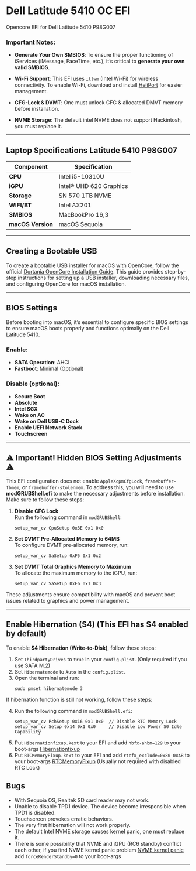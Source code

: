# Dell Latitude 5410 OC EFI
Opencore EFI for Dell Latitude 5410 P98G007

### Important Notes:
- **Generate Your Own SMBIOS**: To ensure the proper functioning of iServices (iMessage, FaceTime, etc.), it’s critical to **generate your own valid SMBIOS**.
  
- **Wi-Fi Support**: This EFI uses `itlwm` (Intel Wi-Fi) for wireless connectivity. To enable Wi-Fi, download and install [HeliPort](https://github.com/OpenIntelWireless/HeliPort) for easier management.
  
- **CFG-Lock & DVMT**: One must unlock CFG & allocated DMVT memory before installation.
  
- **NVME Storage**: The default intel NVME does not support Hackintosh, you must replace it.

---

## Laptop Specifications Latitude 5410 P98G007

| Component                  | Specification                         |
|----------------------------|---------------------------------------|
| **CPU**                    | Intel i5-10310U                       |
| **iGPU**                   | Intel® UHD 620 Graphics               |
| **Storage**                | SN 570 1TB NVME                       |
| **WIFI/BT**                | Intel AX201                           |
| **SMBIOS**                 | MacBookPro 16,3                       |
| **macOS Version**          | macOS Sequoia                         |

---

## Creating a Bootable USB

To create a bootable USB installer for macOS with OpenCore, follow the official [Dortania OpenCore Installation Guide](https://dortania.github.io/OpenCore-Install-Guide/installer-guide/). This guide provides step-by-step instructions for setting up a USB installer, downloading necessary files, and configuring OpenCore for macOS installation.

---

## BIOS Settings

Before booting into macOS, it’s essential to configure specific BIOS settings to ensure macOS boots properly and functions optimally on the Dell Latitude 5410.

### Enable:
- **SATA Operation**: AHCI
- **Fastboot**: Minimal (Optional)

### Disable (optional):
- **Secure Boot**
- **Absolute**
- **Intel SGX**
- **Wake on AC**
- **Wake on Dell USB-C Dock**
- **Enable UEFI Network Stack**
- **Touchscreen**

---

## ⚠️ Important! Hidden BIOS Setting Adjustments ⚠️

This EFI configuration does not enable `AppleXcpmCfgLock`, `framebuffer-fbmem`, or `framebuffer-stolenmem`. To address this, you will need to use **modGRUBShell.efi** to make the necessary adjustments before installation. Make sure to follow these steps:

1. **Disable CFG Lock**  
   Run the following command in `modGRUBShell`:  
   ```
   setup_var_cv CpuSetup 0x3E 0x1 0x0
   ```

2. **Set DVMT Pre-Allocated Memory to 64MB**  
   To configure DVMT pre-allocated memory, run:  
   ```
   setup_var_cv SaSetup 0xF5 0x1 0x2
   ```

3. **Set DVMT Total Graphics Memory to Maximum**  
   To allocate the maximum memory to the iGPU, run:  
   ```
   setup_var_cv SaSetup 0xF6 0x1 0x3
   ```

These adjustments ensure compatibility with macOS and prevent boot issues related to graphics and power management.

---

## Enable Hibernation (S4) (This EFI has S4 enabled by default)

To enable **S4 Hibernation (Write-to-Disk)**, follow these steps:

1. Set `ThirdpartyDrives` to `true` in your `config.plist`. (Only required if you use SATA M.2)
2. Set `Hibernatemode` to `Auto` in the `config.plist`.
3. Open the terminal and run:  
   ```
   sudo pmset hibernatemode 3
   ```
If hibernation function is still not working, follow these steps:

4. Run the following command in `modGRUBShell.efi`:  
   ```
   setup_var_cv PchSetup 0x16 0x1 0x0  // Disable RTC Memory Lock
   setup_var_cv Setup 0x14 0x1 0x0     // Disable Low Power S0 Idle Capability
   ```
5. Put `Hibernationfixup.kext` to your EFI and add `hbfx-ahbm=129` to your boot-args [Hibernationfixup](https://github.com/acidanthera/HibernationFixup)
6. Put `RTCMemoryFixup.kext` to your EFI and add `rtcfx_exclude=0x80-0xAB` to your boot-args [RTCMemoryFixup](https://github.com/acidanthera/RTCMemoryFixup) (Usually not required with disabled RTC Lock)

## Bugs
- With Sequoia OS, Realtek SD card reader may not work.
- Unable to disable TPD1 device. The device become irresponsible when TPD1 is disabled.
- Touchscreen provokes erratic behaviors.
- The very first hibernation will not work properly.
- The default Intel NVME storage causes kernel panic, one must replace it.
- There is some possibility that NVME and iGPU (RC6 standby) conflict each other, if you find NVME kernel panic problem [NVME kernel panic](https://github.com/acidanthera/bugtracker/issues/1193) add `forceRenderStandby=0` to your boot-args 
---
